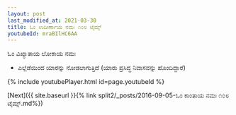```yaml
---
layout: post
last_modified_at: 2021-03-30
title: ಓಂ ಉದೀರ್ಣಾಯ ನಮಃ ೧೦೮ ಟೈಮ್ಸ್
youtubeId: mraBIlHC6AA
---
```

 
 
 ಓಂ ವಿಖ್ಯಾತಾಯ ಲೋಕಾಯ ನಮಃ  
 
 -  ಎಲ್ಲೆಡೆಯಿಂದ ಯಾರನ್ನು ನೋಡಲಾಗುತ್ತಿದೆ (ಯಾರು ಪ್ರಸಿದ್ಧ ನಿವಾಸವನ್ನು ಹೊಂದಿದ್ದಾರೆ) 
 
  
 
  
 
 
 
 
 
 


{% include youtubePlayer.html id=page.youtubeId %}
 
[Next]({{ site.baseurl }}{% link  split2/_posts/2016-09-05-ಓಂ ಕಾಂತಾಯ ನಮಃ ೧೦೮ ಟೈಮ್ಸ್.md%})
 

